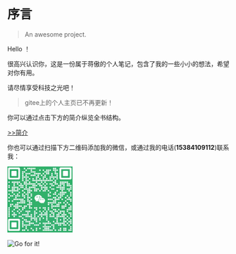 

# 序言

> An awesome project.

Hello ！

很高兴认识你，这是一份属于蒋傲的个人笔记，包含了我的一些小小的想法，希望对你有用。

请尽情享受科技之光吧！

> gitee上的个人主页已不再更新！

你可以通过点击下方的简介纵览全书结构。


[>>简介](guide.md)

你也可以通过扫描下方二维码添加我的微信，或通过我的电话(**15384109112**)联系我：

<p align="left">
  <img height="150"src="蒋傲的微信.png" alt="蒋傲的微信.png">
</p> 

<a href="https://aojiang-code.github.io"><img align="left" alt="Go for it!" src="https://img.freepik.com/free-vector/corner-frame-flowers-plants_24877-81687.jpg?semt=sph" height="170" title="Do what you like, and do it best!"/></a>


